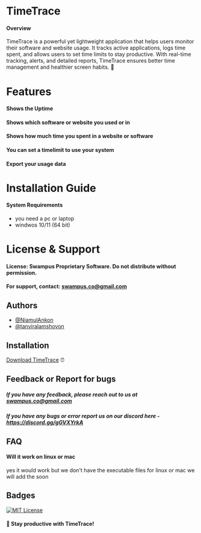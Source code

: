 
# TimeTrace

#### Overview
TimeTrace is a powerful yet lightweight application that helps users monitor their software and website usage. It tracks active applications, logs time spent, and allows users to set time limits to stay productive. With real-time tracking, alerts, and detailed reports, TimeTrace ensures better time management and healthier screen habits. 🚀


# Features
#### Shows the Uptime
#### Shows which software or website you used or in
#### Shows how much time you spent in a website or software
#### You can set a timelimit to use your system
#### Export your usage data



# Installation Guide

#### System Requirements
- you need a pc or laptop
- windwos 10/11 (64 bit)

# License & Support
#### License: Swampus Proprietary Software. Do not distribute without permission.
#### For support, contact: swampus.co@gmail.com





## Authors

- [@NiamulAnkon](https://github.com/NiamulAnkon)
- [@tanviralamshovon](https://github.com/tanviralamshovon)


## Installation

[Download TimeTrace](https://github.com/swampus-en/TimeTrace/releases/tag/v1.0) ⏰
## Feedback or Report for bugs

##### If you have any feedback, please reach out to us at swampus.co@gmail.com
##### If you have any bugs or error report us on our discord here - https://discord.gg/gGVXYrkA


## FAQ

#### Will it work on linux or mac

yes it would work but we don't have the executable files for linux or mac we will add the soon


## Badges

[![MIT License](https://img.shields.io/badge/License-MIT-green.svg)](https://choosealicense.com/licenses/mit/)


#### 🚀 Stay productive with TimeTrace!
